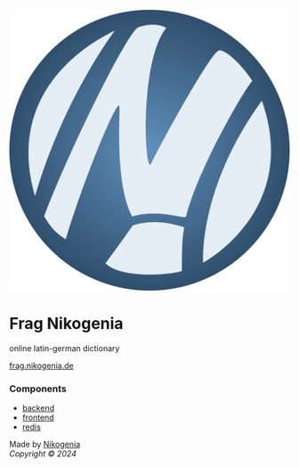 ![Logo](/logo/FragNikogenia%20Logo%20Dark.png "Logo")

# Frag Nikogenia
online latin-german dictionary

[frag.nikogenia.de](https://frag.nikogenia.de)

### Components

- [backend](./backend/README.md)
- [frontend](./frontend/README.md)
- [redis](./redis/README.md)

Made by [Nikogenia](https://www.nikogenia.de) \
_Copyright © 2024_
